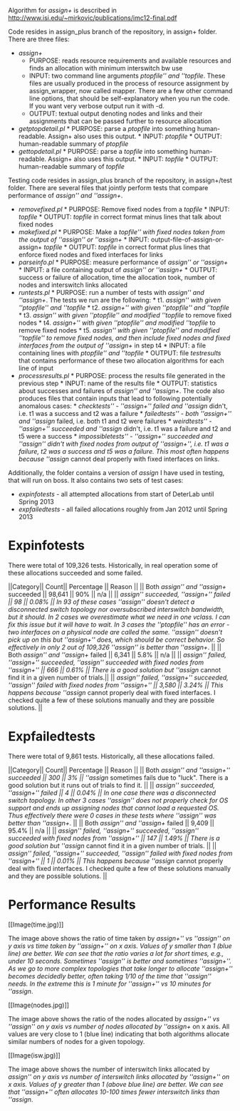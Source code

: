 Algorithm for _assign+_ is described in http://www.isi.edu/~mirkovic/publications/imc12-final.pdf

Code resides in assign_plus branch of the repository, in assign+ folder. There are three files:
* *assign+*
     * PURPOSE: reads resource requirements and available resources and finds an allocation with minimum interswitch bw use
     * INPUT: two command line arguments _ptopfile'' and ''topfile_. These files are usually produced in the process of resource assignment by assign_wrapper, now called mapper. There are a few other command line options, that should be self-explanatory when you run the code. If you want very verbose output run it with -d.
     * OUTPUT: textual output denoting nodes and links and their assignments that can be passed further to resource allocation
* *getptopdetail.pl*
      * PURPOSE: parse a _ptopfile_ into something human-readable. Assign+ also uses this output. 
      * INPUT: _ptopfile_
      * OUTPUT: human-readable summary of _ptopfile_
* *gettopdetail.pl*
      * PURPOSE: parse a _topfile_ into something human-readable. Assign+ also uses this output. 
      * INPUT: _topfile_
      * OUTPUT: human-readable summary of _topfile_

Testing code resides in assign_plus branch of the repository, in assign+/test folder. There are several files that jointly perform tests that compare performance of _assign'' and ''assign+_. 
* *removefixed.pl*
      * PURPOSE: Remove fixed nodes from a _topfile_
      * INPUT: _topfile_
      * OUTPUT: _topfile_ in correct format minus lines that talk about fixed nodes
* *makefixed.pl*
      * PURPOSE: Make a _topfile'' with fixed nodes taken from the output of ''assign'' or ''assign+_
      * INPUT: output-file-of-assign-or-assign+ _topfile_
      * OUTPUT: _topfile_ in correct format plus lines that enforce fixed nodes and fixed interfaces for links
* *parseinfo.pl*
      * PURPOSE: measure performance of _assign'' or ''assign+_
      * INPUT: a file containing output of _assign'' or ''assign+_
      * OUTPUT: success or failure of allocation, time the allocation took, number of nodes and interswitch links allocated
* *runtests.pl*
      * PURPOSE: run a number of tests with _assign'' and ''assign+_. The tests we run are the following:
          * t1. _assign'' with given ''ptopfile'' and ''topfile_
          * t2. _assign+'' with given ''ptopfile'' and ''topfile_
          * t3. _assign'' with given ''ptopfile'' and modified ''topfile_ to remove fixed nodes
          * t4. _assign+'' with given ''ptopfile'' and modified ''topfile_ to remove fixed nodes
          * t5. _assign'' with given ''ptopfile'' and modified ''topfile'' to remove fixed nodes, and then include fixed nodes and fixed interfaces from the output of ''assign+_ in step t4
      * INPUT: a file containing lines with _ptopfile'' and ''topfile_
      * OUTPUT: file _testresults_ that contains performance of these two allocation algorithms for each line of input
* *processresults.pl*
      * PURPOSE: process the results file generated in the previous step
      * INPUT: name of the results file
      * OUTPUT: statistics about successes and failures of _assign'' and ''assign+_. The code also produces files that contain inputs that lead to following potentially anomalous cases:
          * _checktests'' - ''assign+'' failed and ''assign_ didn't, i.e. t1 was a success and t2 was a failure
          * _failedtests'' - both ''assign+'' and ''assign_ failed, i.e. both t1 and t2 were failures
          * _weirdtests'' - ''assign+'' succeeded and ''assign_ didn't, i.e. t1 was a failure and t2 and t5 were a success
          * _impossibletests'' - ''assign+'' succeeded and ''assign'' didn't with fixed nodes from output of ''assign+'',  i.e. t1 was a failure, t2 was a success and t5 was a failure. This most often happens because ''assign_ cannot deal properly with fixed interfaces on links.

Additionally, the folder contains a version of _assign_ I have used in testing, that will run on boss. It also contains two sets of test cases:
* _expinfotests_ - all attempted allocations from start of DeterLab until Spring 2013
* _expfailedtests_ - all failed allocations roughly from Jan 2012 until Spring 2013

# Expinfotests

There were total of 109,326 tests. Historically, in real operation some of these allocations succeeded and some failed.

||Category|| Count|| Percentage || Reason ||
|| Both _assign'' and ''assign+_ succeeded || 98,641 || 90% || n/a ||
|| _assign'' succeeded, ''assign+'' failed || 98 || 0.08% || In 93 of these cases ''assign'' doesn't detect a disconnected switch topology nor oversubscribed interswitch bandwidth, but it should. In 2 cases we overestimate what we need in one vclass. I can fix this issue but it will have to wait. In 3 cases the ''ptopfile'' has an error - two interfaces on a physical node are called the same. ''assign'' doesn't pick up on this but ''assign+'' does, which should be correct behavior. So effectively in only 2 out of 109,326 ''assign'' is better than ''assign+_. ||
||  Both _assign'' and ''assign+_ failed || 6,341 || 5.8% || n/a ||
|| _assign'' failed, ''assign+'' succeeded, ''assign'' succeeded with fixed nodes from ''assign+'' || 666 || 0.61% || There is a good solution but ''assign_ cannot find it in a given number of trials.|| 
|| _assign'' failed, ''assign+'' succeeded, ''assign'' failed with fixed nodes from ''assign+'' || 3,580 || 3.24% || This happens because ''assign_ cannot properly deal with fixed interfaces. I checked quite a few of these solutions manually and they are possible solutions. || 

# Expfailedtests

There were total of 9,861 tests. Historically, all these allocations failed.

||Category|| Count|| Percentage || Reason ||
|| Both _assign'' and ''assign+'' succeeded || 300 || 3% || ''assign_ sometimes fails due to "luck". There is a good solution but it runs out of trials to find it. ||
|| _assign'' succeeded, ''assign+'' failed || 4 || 0.04% || In one case there was a disconnected switch topology. In other 3 cases ''assign'' does not properly check for OS support and ends up assigning nodes that cannot load a requested OS. Thus effectively there were 0 cases in these tests where ''assign'' was better than ''assign+_. ||
||  Both _assign'' and ''assign+_ failed || 9,409 || 95.4% || n/a ||
|| _assign'' failed, ''assign+'' succeeded, ''assign'' succeeded with fixed nodes from ''assign+'' || 147 || 1.49% || There is a good solution but ''assign_ cannot find it in a given number of trials. || 
|| _assign'' failed, ''assign+'' succeeded, ''assign'' failed with fixed nodes from ''assign+'' || 1 || 0.01% || This happens because ''assign_ cannot properly deal with fixed interfaces. I checked quite a few of these solutions manually and they are possible solutions. || 

# Performance Results

[[Image(time.jpg)]]

The image above shows the ratio of time taken by _assign+'' vs ''assign'' on y axis vs time taken by ''assign+'' on x axis. Values of y smaller than 1 (blue line) are better. We can see that the ratio varies a lot for short times, e.g., under 10 seconds. Sometimes ''assign'' is better and sometimes ''assign+''. As we go to more complex topologies that take longer to allocate ''assign+'' becomes decidedly better, often taking 1/10 of the time that ''assign'' needs. In the extreme this is 1 minute for ''assign+'' vs 10 minutes for ''assign_.



[[Image(nodes.jpg)]]

The image above shows the ratio of the nodes allocated by _assign+'' vs ''assign'' on y axis vs number of nodes allocated by ''assign+_ on x axis. All values are very close to 1 (blue line) indicating that both algorithms allocate similar numbers of nodes for a given topology. 


[[Image(isw.jpg)]]

The image above shows the number of interswitch links allocated by _assign'' on y axis vs number of interswitch links allocated by ''assign+'' on x axis. Values of y greater than 1 (above blue line) are better. We can see that ''assign+'' often allocates 10-100 times fewer interswitch links than ''assign_. 
